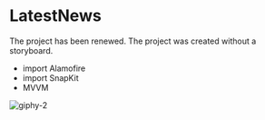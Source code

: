 # LatestNews

The project has been renewed. The project was created without a storyboard.

- import Alamofire
- import SnapKit
- MVVM

![giphy-2](https://user-images.githubusercontent.com/44496296/162640374-5919c244-c29e-49a0-9531-4581972fa099.gif)
